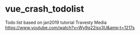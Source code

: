 # vue_crash_todolist
Todo list based on jan2019 tutorial Travesty Media https://www.youtube.com/watch?v=Wy9q22isx3U&amp;t=1217s
